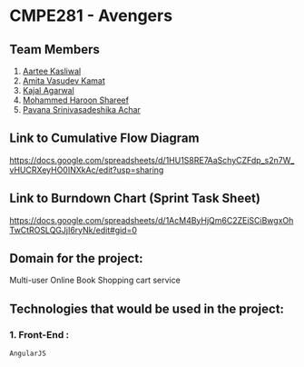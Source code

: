 # CMPE281 - Avengers

## Team Members

1. [Aartee Kasliwal](https://github.com/Aartee)
2. [Amita Vasudev Kamat](https://github.com/amitakamat)
3. [Kajal Agarwal](https://github.com/agarka)
4. [Mohammed Haroon Shareef](https://github.com/mohammedharoon)
5. [Pavana Srinivasadeshika Achar](https://github.com/pavanaachar)

## Link to Cumulative Flow Diagram
https://docs.google.com/spreadsheets/d/1HU1S8RE7AaSchyCZFdp_s2n7W_vHUCRXeyHO0INXkAc/edit?usp=sharing

## Link to Burndown Chart (Sprint Task Sheet)
https://docs.google.com/spreadsheets/d/1AcM4ByHjQm6C2ZEiSCiBwgxOhTwCtROSLQGJjI6ryNk/edit#gid=0
  
  
## Domain for the project:
Multi-user Online Book Shopping cart service
  
  
## Technologies that would be used in the project:
### 1. Front-End :  
    AngularJS

